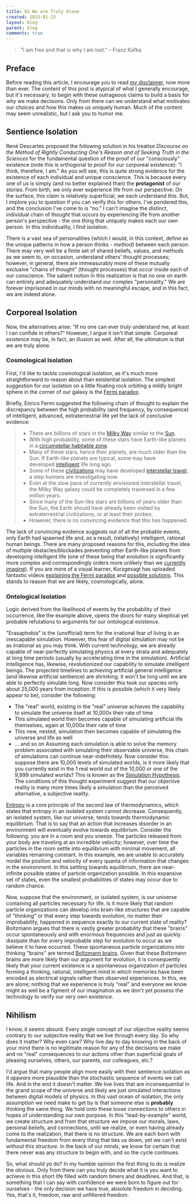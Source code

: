 ```yaml
---
title: 01 We are Truly Alone
created: 2025-01-23
layout: blog
parent: blog
comments: true
---
```

> "I am free and that is why I am lost." – Franz Kafka

## Preface
Before reading this article, I encourage you to read [my disclaimer](https://blog.tejaskamtam.com/blog/00%20disclaimer/), now more than ever. The content of this post is atypical of what I generally encourage, but it's necessary, to begin with these outrageous claims to build a basis for why we make decisions. Only from there can we understand what motivates our choices and how this makes us uniquely human. Much of the content may seem unrealistic, but I ask you to humor me.

## Sentience Isolation
René Descartes proposed the following solution in his treatise _Discourse on the Method of Rightly Conducting One's Reason and of Seeking Truth in the Sciences_ for the fundamental question of the proof of *our* "consciously" existence (note this is orthogonal to proof for our corporeal existence): "I think, therefore, I am." As you will see, this is quite strong evidence for the existence of each individual and unique conscience. This is because every one of us is simply (and no better explained than) the **protagonist** of our stories. From birth, we only ever experience life from our perspective. On the surface, this claim is relatively superficial; we each understand this. But, I implore you to question if you can verify this for others. I've pondered this, and the conclusion I've come to is "no." I can't imagine the distinct, individual chain of thought that occurs by experiencing life from another person's perspective - the one thing that uniquely makes each our own person. In this individuality, I find isolation.

There is a vast sea of personalities (which I would, in this context, define as the unique patterns in how a person thinks - *method*) between each person. There may very well be a finite set of shared beliefs, values, and methods as we seem to, on occasion, understand others' thought processes; however, in general, there are immeasurably more of these mutually exclusive "chains of thought" (thought processes) that occur inside each of our conscience. The salient notion in this realization is that no one on earth can entirely and adequately understand our complex "personality." We are forever imprisoned in our minds with no meaningful escape, and in this fact, we are indeed alone.

## Corporeal Isolation
Now, the alternatives arise: "If no one can ever *truly* understand me, at least I can confide in others?" However, I argue it isn't that simple. Corporeal existence may be, in fact, an illusion as well. After all, the ultimatum is that we are truly alone.

### Cosmological Isolation
First, I'd like to tackle cosmological isolation, as it's much more straightforward to reason about than existential isolation. The simplest suggestion for our isolation on a little floating rock orbiting a mildly bright sphere in the corner of our galaxy is the [Fermi paradox](https://en.wikipedia.org/wiki/Fermi_paradox).

Briefly, Enrico Fermi suggested the following chain of thought to explain the discrepancy between the high probability (and frequency, by consequence) of intelligent, advanced, extraterrestrial life yet the lack of conclusive evidence:

> - There are billions of stars in the [Milky Way](https://en.wikipedia.org/wiki/Milky_Way "Milky Way") similar to the [Sun](https://en.wikipedia.org/wiki/Sun "Sun").
> - With high probability, some of these stars have Earth-like planets in a [circumstellar habitable zone](https://en.wikipedia.org/wiki/Circumstellar_habitable_zone "Circumstellar habitable zone").
> - Many of these stars, hence their planets, are much older than the Sun. If Earth-like planets are typical, some may have developed [intelligent](https://en.wikipedia.org/wiki/Human_intelligence "Human intelligence") life long ago.
> - Some of these [civilizations](https://en.wikipedia.org/wiki/Civilization "Civilization") may have developed [interstellar travel](https://en.wikipedia.org/wiki/Interstellar_travel "Interstellar travel"), a step humans are investigating now.
> - Even at the slow pace of currently envisioned interstellar travel, the Milky Way galaxy could be completely traversed in a few million years.
> - Since many of the Sun-like stars are billions of years older than the Sun, the Earth should have already been visited by extraterrestrial civilizations, or at least their probes.
> - However, there is no convincing evidence that this has happened.

The lack of convincing evidence suggests out of all the probable events, only Earth had spawned life and, as a result, (relatively) intelligent, rational human beings. There are many proposed reasons for this, including the idea of multiple obstacles/blockades preventing other Earth-like planets from developing intelligent life (one of these being that evolution is significantly more complex and correspondingly orders more unlikely than we [currently imagine](https://en.wikipedia.org/wiki/Evolution_of_biological_complexity)). If you are more of a visual learner, Kurzgesagt has uploaded fantastic videos [explaining the Fermi paradox](https://youtu.be/sNhhvQGsMEc?si=OvWJcMQq68ctN-_W) and [possible solutions](https://youtu.be/1fQkVqno-uI?si=Cati4T71WtKyuPhP). This stands to reason that we are likely, cosmologically, alone.

### Ontological Isolation
Logic derived from the likelihood of events by the probability of their occurrence, like the example above, opens the doors for many skeptical yet probable refutations to arguments for our ontological existence.

"Erasaphobia" is the (unofficial) term for the irrational fear of living in an inescapable simulation. However, this fear of digital simulation may not be as irrational as you may think. With current technology, we are already capable of near-perfectly simulating physics at every strata and adequately at long time periods (usually by accelerating time in the simulation). Artificial Intelligence has, likewise, revolutionized our capability to simulate intelligent beings. The projected timelines to achieving artificial general intelligence (and likewise artificial sentience) are shrinking; it won't be long until we are able to perfectly simulate long. Now consider this took our species only about 25,000 years from inception. If this is possible (which it very likely appear to be), consider the following:
- The "real" world, existing in the "real" universe achieves the capability to simulate the universe itself at 10,000x their rate of time
- This simulated world then becomes capable of simulating artificial life themselves, again at 10,000x their rate of time
- This new, nested, simulation then becomes capable of simulating the universe and life as well
- ... and so on
Assuming each simulation is able to solve the memory problem associated with simulating their observable universe, this chain of simulations can continue near-indefinitely. Now consider this: suppose there are 10,000 levels of simulated worlds, is it more likely that you currently exist in the 1 real world out of the 10,000 or one of the 9,999 simulated worlds? This is known as the [Simulation Hypothesis](https://www.wikiwand.com/en/articles/Simulation_hypothesis). The conditions of this thought experiment suggest that our objective reality is many more times likely a simulation than the perceived alternative, a subjective reality.


[Entropy](https://www.wikiwand.com/en/articles/Entropy) is a core principle of the second law of thermodynamics, which states that entropy in an isolated system cannot decrease. Consequently, an isolated system, like our universe, tends towards thermodynamic equilibrium. That is to say that an action that increases disorder in an environment will eventually evolve towards equilibrium. Consider the following: you are in a room and you sneeze. The particles released from your body are traveling at an incredible velocity; however, over time the particles in the room settle into equilibrium with minimal movement, all variables remaining constant. In this example, we are unable to accurately model the position and velocity of every quanta of information that changes in the environment. In this settling towards equilibrium, there are near-infinite possible states of particle organization possible. In this expansive set of states, even the smallest probabilities of states may occur due to random chance.

Now, suppose that the environment, or isolated system, is our universe containing all particles necessary for life. Is it more likely that random particle organizations can develop into brain-like structures that are capable of "thinking" or that every step towards evolution, no matter their improbability, happened in sequence exactly to our current state of reality? Boltzmann argues that there is vastly greater probability that these "brains" occur spontaneously and with enormous frequencies and just as quickly dissipate than for every improbable step for evolution to occur as we believe it to have occurred. These spontaneous particle organizations into thinking "brains" are termed [Boltzmann brains](https://www.wikiwand.com/en/articles/Boltzmann_brain). Given that these Boltzmann brains are more likely than our argument for evolution, it is consequently likely that your current existence is a spontaneous organization of particles forming a thinking, rational, intelligent mind in which memories have been encoded as electrical signals rather than observed experiences. In this, we are alone; nothing that we experience is truly "real" and everyone we know might as well be a figment of our imagination as we don't yet possess the technology to verify our very own existence.


## Nihilism
I know, it seems absurd. Every single concept of our objective reality seems contrary to our subjective reality that we live through every day. So why does it matter? Why even care? Why live day to day knowing in the back of your mind there is no legitimate reason for any of the decisions we make and no "real" consequences to our actions other than superficial goals of pleasing ourselves, others, our parents, our colleagues, etc.?

I'd argue that many people align more easily with their sentience isolation as it *appears* more plausible than the stochastic sequence of events we call life. And in the end it doesn't matter. We live lives that are inconsequential in the grand scope of the universe and likely are just simulated interactions between digital models of physics. In this vast ocean of isolation, the only assumption we need make to get by is that someone else is **probably** thinking the same thing. We hold onto these loose connections to others in hopes of understanding our own purpose. In this "lead-by-example" world, we create structure and from that structure we impose our morals, laws, personal beliefs, and connections, until we realize, or even having already come to the realization, that there is no structure. We are each born with fundamental freedom from every thing that ties us down, yet we can't exist without this *structure*. In the back of our minds, we know for certain that there never was any structure to begin with, and so the cycle continues. 

So, what should yo do? In my humble opinion the first thing to do is realize the obvious. Only from there can you truly decide what it is you want to achieve in this short life filled with random timers and deadlines. And that, is something that I can say with confidence we were born to figure out for ourselves - the only decision we have true, absolute freedom in deciding. Yes, that's it, freedom, raw and unfiltered freedom.
